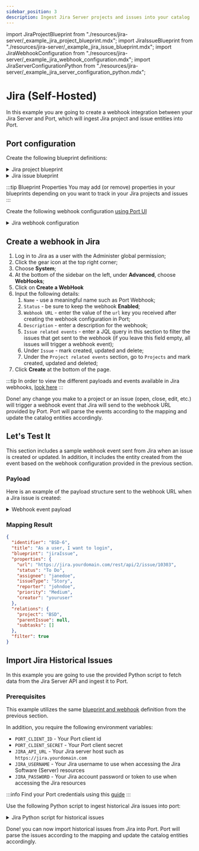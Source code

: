```yaml
---
sidebar_position: 3
description: Ingest Jira Server projects and issues into your catalog
---
```


import JiraProjectBlueprint from "./resources/jira-server/\_example_jira_project_blueprint.mdx";
import JiraIssueBlueprint from "./resources/jira-server/\_example_jira_issue_blueprint.mdx";
import JiraWebhookConfiguration from "./resources/jira-server/\_example_jira_webhook_configuration.mdx";
import JiraServerConfigurationPython from "./resources/jira-server/\_example_jira_server_configuration_python.mdx";

# Jira (Self-Hosted)

In this example you are going to create a webhook integration between your Jira Server and Port, which will ingest Jira project and issue entities into Port.

## Port configuration

Create the following blueprint definitions:

<details>
<summary>Jira project blueprint</summary>

<JiraProjectBlueprint/>

</details>

<details>
<summary>Jira issue blueprint</summary>

<JiraIssueBlueprint/>

</details>

:::tip Blueprint Properties
You may add (or remove) properties in your blueprints depending on you want to track in your Jira projects and issues
:::

Create the following webhook configuration [using Port UI](../../?operation=ui#configuring-webhook-endpoints)

<details>
<summary>Jira webhook configuration</summary>

1. **Basic details** tab - fill the following details:
   1. Title : `Jira mapper`;
   2. Identifier : `jira_mapper`;
   3. Description : `A webhook configuration to map Jira projects and issues to Port`;
   4. Icon : `Jira`;
2. **Integration configuration** tab - fill the following JQ mapping:

   <JiraWebhookConfiguration/>
    :::note
    Take note of, and copy the Webhook URL that is provided in this tab
    :::

3. Click **Save** at the bottom of the page.

</details>

## Create a webhook in Jira

1. Log in to Jira as a user with the Administer global permission;
2. Click the gear icon at the top right corner;
3. Choose **System**;
4. At the bottom of the sidebar on the left, under **Advanced**, choose **WebHooks**;
5. Click on **Create a WebHook**
6. Input the following details:
   1. `Name` - use a meaningful name such as Port Webhook;
   2. `Status` - be sure to keep the webhook **Enabled**;
   3. `Webhook URL` - enter the value of the `url` key you received after creating the webhook configuration in Port;
   4. `Description` - enter a description for the webhook;
   5. `Issue related events` - enter a JQL query in this section to filter the issues that get sent to the webhook (if you leave this field empty, all issues will trigger a webhook event);
   6. Under `Issue` - mark created, updated and delete;
   7. Under the `Project related events` section, go to `Projects` and mark created, updated and deleted;
7. Click **Create** at the bottom of the page.

:::tip
In order to view the different payloads and events available in Jira webhooks, [look here](https://developer.atlassian.com/server/jira/platform/webhooks/)
:::

Done! any change you make to a project or an issue (open, close, edit, etc.) will trigger a webhook event that Jira will send to the webhook URL provided by Port. Port will parse the events according to the mapping and update the catalog entities accordingly.

## Let's Test It

This section includes a sample webhook event sent from Jira when an issue is created or updated. In addition, it includes the entity created from the event based on the webhook configuration provided in the previous section.

### Payload

Here is an example of the payload structure sent to the webhook URL when a Jira issue is created:

<details>
<summary> Webhook event payload</summary>

```json showLineNumbers
{
  "timestamp": 1702992455854,
  "webhookEvent": "jira:issue_updated",
  "issue_event_type_name": "issue_updated",
  "user": {
    "self": "https://jira.yourdomain.com/rest/api/2/user?username=youruser",
    "name": "youruser",
    "key": "JIRAUSER10000",
    "emailAddress": "youruser@email.com",
    "avatarUrls": {
      "48x48": "https://www.gravatar.com/avatar/73b83eb1f16580bfe2bfccf81fcb1870?d=mm&s=48",
      "24x24": "https://www.gravatar.com/avatar/73b83eb1f16580bfe2bfccf81fcb1870?d=mm&s=24",
      "16x16": "https://www.gravatar.com/avatar/73b83eb1f16580bfe2bfccf81fcb1870?d=mm&s=16",
      "32x32": "https://www.gravatar.com/avatar/73b83eb1f16580bfe2bfccf81fcb1870?d=mm&s=32"
    },
    "displayName": "My User",
    "active": true,
    "timeZone": "Etc/UTC"
  },
  "issue": {
    "id": "10303",
    "self": "https://jira.yourdomain.com/rest/api/2/issue/10303",
    "key": "BSD-6",
    "fields": {
      "issuetype": {
        "self": "https://jira.yourdomain.com/rest/api/2/issuetype/10002",
        "id": "10002",
        "description": "Created by Jira Software - do not edit or delete. Issue type for a user story.",
        "iconUrl": "https://jira.yourdomain.com/images/icons/issuetypes/story.svg",
        "name": "Story",
        "subtask": false
      },
      "timespent": null,
      "project": {
        "self": "https://jira.yourdomain.com/rest/api/2/project/10001",
        "id": "10001",
        "key": "BSD",
        "name": "Basic Soft Dev",
        "projectTypeKey": "software",
        "avatarUrls": {
          "48x48": "https://jira.yourdomain.com/secure/projectavatar?avatarId=10324",
          "24x24": "https://jira.yourdomain.com/secure/projectavatar?size=small&avatarId=10324",
          "16x16": "https://jira.yourdomain.com/secure/projectavatar?size=xsmall&avatarId=10324",
          "32x32": "https://jira.yourdomain.com/secure/projectavatar?size=medium&avatarId=10324"
        }
      },
      "fixVersions": [],
      "customfield_10110": null,
      "customfield_10111": null,
      "aggregatetimespent": null,
      "resolution": null,
      "customfield_10106": null,
      "customfield_10107": null,
      "customfield_10108": null,
      "customfield_10109": null,
      "resolutiondate": null,
      "workratio": -1,
      "lastViewed": "2023-12-19T13:27:14.538+0000",
      "watches": {
        "self": "https://jira.yourdomain.com/rest/api/2/issue/BSD-6/watchers",
        "watchCount": 1,
        "isWatching": true
      },
      "created": "2023-12-19T12:14:34.524+0000",
      "priority": {
        "self": "https://jira.yourdomain.com/rest/api/2/priority/3",
        "iconUrl": "https://jira.yourdomain.com/images/icons/priorities/medium.svg",
        "name": "Medium",
        "id": "3"
      },
      "customfield_10100": "0|i001av:",
      "customfield_10101": null,
      "customfield_10102": null,
      "labels": [],
      "timeestimate": null,
      "aggregatetimeoriginalestimate": null,
      "versions": [],
      "issuelinks": [],
      "assignee": {
        "self": "https://jira.yourdomain.com/rest/api/2/user?username=janedoe",
        "name": "janedoe",
        "key": "JIRAUSER10001",
        "emailAddress": "noreplay@example.com",
        "avatarUrls": {
          "48x48": "https://www.gravatar.com/avatar/c567e3a76e53c7bd7d2dda08af2122e3?d=mm&s=48",
          "24x24": "https://www.gravatar.com/avatar/c567e3a76e53c7bd7d2dda08af2122e3?d=mm&s=24",
          "16x16": "https://www.gravatar.com/avatar/c567e3a76e53c7bd7d2dda08af2122e3?d=mm&s=16",
          "32x32": "https://www.gravatar.com/avatar/c567e3a76e53c7bd7d2dda08af2122e3?d=mm&s=32"
        },
        "displayName": "Jane Doe",
        "active": true,
        "timeZone": "Etc/UTC"
      },
      "updated": "2023-12-19T13:27:35.853+0000",
      "status": {
        "self": "https://jira.yourdomain.com/rest/api/2/status/10003",
        "description": "",
        "iconUrl": "https://jira.yourdomain.com/",
        "name": "To Do",
        "id": "10003",
        "statusCategory": {
          "self": "https://jira.yourdomain.com/rest/api/2/statuscategory/2",
          "id": 2,
          "key": "new",
          "colorName": "default",
          "name": "To Do"
        }
      },
      "components": [],
      "timeoriginalestimate": null,
      "description": "Be able to login on the app",
      "timetracking": {},
      "archiveddate": null,
      "attachment": [],
      "aggregatetimeestimate": null,
      "summary": "As a user, I want to login",
      "creator": {
        "self": "https://jira.yourdomain.com/rest/api/2/user?username=youruser",
        "name": "youruser",
        "key": "JIRAUSER10000",
        "emailAddress": "youruser@email.com",
        "avatarUrls": {
          "48x48": "https://www.gravatar.com/avatar/73b83eb1f16580bfe2bfccf81fcb1870?d=mm&s=48",
          "24x24": "https://www.gravatar.com/avatar/73b83eb1f16580bfe2bfccf81fcb1870?d=mm&s=24",
          "16x16": "https://www.gravatar.com/avatar/73b83eb1f16580bfe2bfccf81fcb1870?d=mm&s=16",
          "32x32": "https://www.gravatar.com/avatar/73b83eb1f16580bfe2bfccf81fcb1870?d=mm&s=32"
        },
        "displayName": "My User",
        "active": true,
        "timeZone": "Etc/UTC"
      },
      "subtasks": [],
      "reporter": {
        "self": "https://jira.yourdomain.com/rest/api/2/user?username=johndoe",
        "name": "johndoe",
        "key": "JIRAUSER10002",
        "emailAddress": "noreplay@example.com",
        "avatarUrls": {
          "48x48": "https://www.gravatar.com/avatar/c567e3a76e53c7bd7d2dda08af2122e3?d=mm&s=48",
          "24x24": "https://www.gravatar.com/avatar/c567e3a76e53c7bd7d2dda08af2122e3?d=mm&s=24",
          "16x16": "https://www.gravatar.com/avatar/c567e3a76e53c7bd7d2dda08af2122e3?d=mm&s=16",
          "32x32": "https://www.gravatar.com/avatar/c567e3a76e53c7bd7d2dda08af2122e3?d=mm&s=32"
        },
        "displayName": "John Doe",
        "active": true,
        "timeZone": "Etc/UTC"
      },
      "customfield_10000": "{summaryBean=com.atlassian.jira.plugin.devstatus.rest.SummaryBean@5bedd466[summary={pullrequest=com.atlassian.jira.plugin.devstatus.rest.SummaryItemBean@49d7365c[overall=PullRequestOverallBean{stateCount=0, state='OPEN', details=PullRequestOverallDetails{openCount=0, mergedCount=0, declinedCount=0}},byInstanceType={}], build=com.atlassian.jira.plugin.devstatus.rest.SummaryItemBean@fb742a[overall=com.atlassian.jira.plugin.devstatus.summary.beans.BuildOverallBean@706ec7bf[failedBuildCount=0,successfulBuildCount=0,unknownBuildCount=0,count=0,lastUpdated=<null>,lastUpdatedTimestamp=<null>],byInstanceType={}], review=com.atlassian.jira.plugin.devstatus.rest.SummaryItemBean@1bf5dc7[overall=com.atlassian.jira.plugin.devstatus.summary.beans.ReviewsOverallBean@324c9570[stateCount=0,state=<null>,dueDate=<null>,overDue=false,count=0,lastUpdated=<null>,lastUpdatedTimestamp=<null>],byInstanceType={}], deployment-environment=com.atlassian.jira.plugin.devstatus.rest.SummaryItemBean@69cdfd37[overall=com.atlassian.jira.plugin.devstatus.summary.beans.DeploymentOverallBean@6f189c8e[topEnvironments=[],showProjects=false,successfulCount=0,count=0,lastUpdated=<null>,lastUpdatedTimestamp=<null>],byInstanceType={}], repository=com.atlassian.jira.plugin.devstatus.rest.SummaryItemBean@14b2b5cf[overall=com.atlassian.jira.plugin.devstatus.summary.beans.CommitOverallBean@4283453c[count=0,lastUpdated=<null>,lastUpdatedTimestamp=<null>],byInstanceType={}], branch=com.atlassian.jira.plugin.devstatus.rest.SummaryItemBean@44a13c1e[overall=com.atlassian.jira.plugin.devstatus.summary.beans.BranchOverallBean@6f7634e8[count=0,lastUpdated=<null>,lastUpdatedTimestamp=<null>],byInstanceType={}]},errors=[],configErrors=[]], devSummaryJson={\"cachedValue\":{\"errors\":[],\"configErrors\":[],\"summary\":{\"pullrequest\":{\"overall\":{\"count\":0,\"lastUpdated\":null,\"stateCount\":0,\"state\":\"OPEN\",\"details\":{\"openCount\":0,\"mergedCount\":0,\"declinedCount\":0,\"total\":0},\"open\":true},\"byInstanceType\":{}},\"build\":{\"overall\":{\"count\":0,\"lastUpdated\":null,\"failedBuildCount\":0,\"successfulBuildCount\":0,\"unknownBuildCount\":0},\"byInstanceType\":{}},\"review\":{\"overall\":{\"count\":0,\"lastUpdated\":null,\"stateCount\":0,\"state\":null,\"dueDate\":null,\"overDue\":false,\"completed\":false},\"byInstanceType\":{}},\"deployment-environment\":{\"overall\":{\"count\":0,\"lastUpdated\":null,\"topEnvironments\":[],\"showProjects\":false,\"successfulCount\":0},\"byInstanceType\":{}},\"repository\":{\"overall\":{\"count\":0,\"lastUpdated\":null},\"byInstanceType\":{}},\"branch\":{\"overall\":{\"count\":0,\"lastUpdated\":null},\"byInstanceType\":{}}}},\"isStale\":false}}",
      "aggregateprogress": {
        "progress": 0,
        "total": 0
      },
      "environment": null,
      "duedate": null,
      "progress": {
        "progress": 0,
        "total": 0
      },
      "comment": {
        "comments": [],
        "maxResults": 0,
        "total": 0,
        "startAt": 0
      },
      "votes": {
        "self": "https://jira.yourdomain.com/rest/api/2/issue/BSD-6/votes",
        "votes": 0,
        "hasVoted": false
      },
      "worklog": {
        "startAt": 0,
        "maxResults": 20,
        "total": 0,
        "worklogs": []
      },
      "archivedby": null
    }
  },
  "changelog": {
    "id": "10407",
    "items": [
      {
        "field": "description",
        "fieldtype": "jira",
        "from": null,
        "fromString": null,
        "to": null,
        "toString": "Be able to login on the app"
      }
    ]
  }
}
```

</details>

### Mapping Result

```json showLineNumbers
{
  "identifier": "BSD-6",
  "title": "As a user, I want to login",
  "blueprint": "jiraIssue",
  "properties": {
    "url": "https://jira.yourdomain.com/rest/api/2/issue/10303",
    "status": "To Do",
    "assignee": "janedoe",
    "issueType": "Story",
    "reporter": "johndoe",
    "priority": "Medium",
    "creator": "youruser"
  },
  "relations": {
    "project": "BSD",
    "parentIssue": null,
    "subtasks": []
  },
  "filter": true
}
```

## Import Jira Historical Issues

In this example you are going to use the provided Python script to fetch data from the Jira Server API and ingest it to Port.

### Prerequisites

This example utilizes the same [blueprint and webhook](#port-configuration) definition from the previous section.

In addition, you require the following environment variables:

- `PORT_CLIENT_ID` - Your Port client id
- `PORT_CLIENT_SECRET` - Your Port client secret
- `JIRA_API_URL` - Your Jira server host such as `https://jira.yourdomain.com`
- `JIRA_USERNAME` - Your Jira username to use when accessing the Jira Software (Server) resources
- `JIRA_PASSWORD` - Your Jira account password or token to use when accessing the Jira resources

:::info
Find your Port credentials using this [guide](https://docs.getport.io/build-your-software-catalog/sync-data-to-catalog/api/#find-your-port-credentials)
:::

Use the following Python script to ingest historical Jira issues into port:

<details>
<summary>Jira Python script for historical issues</summary>

<JiraServerConfigurationPython/>

</details>

Done! you can now import historical issues from Jira into Port. Port will parse the issues according to the mapping and update the catalog entities accordingly.
